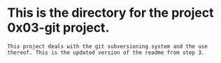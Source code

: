 # This is the directory for the project 0x03-git project.

~~~
This project deals with the git subversioning system and the use thereof. This is the updated version of the readme from step 3.
~~~
